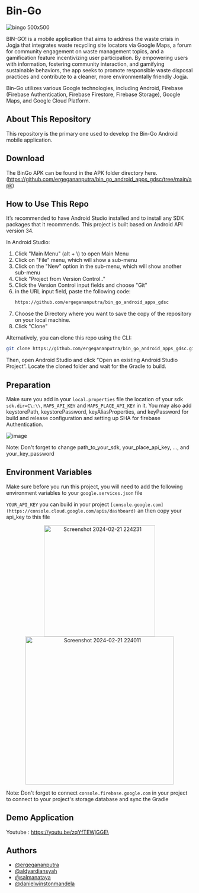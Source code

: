 # Bin-Go
![bingo 500x500](https://github.com/ergegananputra/bin_go_android_apps_gdsc/assets/126530940/8b0d3f22-dd6d-4103-942d-82e5e6c01a12)

BIN-GO! is a mobile application  that aims to address the waste crisis in Jogja that integrates waste recycling site locators via Google Maps, a forum for community engagement on waste management topics, and a gamification feature incentivizing user participation. By empowering users with information, fostering community interaction, and gamifying sustainable behaviors, the app seeks to promote responsible waste disposal practices and contribute to a cleaner, more environmentally friendly Jogja.

Bin-Go utilizes various Google technologies, including Android, Firebase (Firebase Authentication, Firebase Firestore, Firebase Storage), Google Maps, and Google Cloud Platform.

## About This Repository
This repository is the primary one used to develop the Bin-Go Android mobile application.

## Download
The BinGo APK can be found in the APK folder directory here. 
(https://github.com/ergegananputra/bin_go_android_apps_gdsc/tree/main/apk)

## How to Use This Repo
It’s recommended to have Android Studio installed and to install any SDK packages that it recommends. 
This project is built based on Android API version 34.

In Android Studio:
1. Click "Main Menu" (alt + \\) to open Main Menu
2. Click on "File" menu, which will show a sub-menu
3. Click on the "New" option in the sub-menu, which will show another sub-menu
4. Click "Project from Version Control.."
5. Click the Version Control input fields and choose "Git"
6. in the URL input field, paste the following code:
   ```bash
   https://github.com/ergegananputra/bin_go_android_apps_gdsc
   ```
7. Choose the Directory where you want to save the copy of the repository on your local machine.
8. Click "Clone"


Alternatively, you can clone this repo using the CLI:
```bash
git clone https://github.com/ergegananputra/bin_go_android_apps_gdsc.git
```

Then, open Android Studio and click “Open an existing Android Studio Project”. Locate the cloned folder and wait for the Gradle to build.


## Preparation

Make sure you add in your `local.properties` file the location of your sdk `sdk.dir=C\:\\`, `MAPS_API_KEY` and `MAPS_PLACE_API_KEY` in it.
You may also add keystorePath, keystorePassword, keyAliasProperties, and keyPassword for build and release configuration and setting up SHA for firebase Authentication.

![image](https://github.com/ergegananputra/bin_go_android_apps_gdsc/assets/126530940/8951fb05-d300-4d52-8ed7-752e7c3c5ba4)

Note: Don't forget to change path_to_your_sdk, your_place_api_key, ..., and your_key_password



## Environment Variables

Make sure before you run this project, you will need to add the following environment variables to your `google.services.json` file


 `YOUR_API_KEY` you can build in your project `[console.google.com](https://console.cloud.google.com/apis/dashboard)` an then copy your api_key to this file

<div style="text-align:center;">
  <img width="300" alt="Screenshot 2024-02-21 224231" src="https://github.com/ergegananputra/bin_go_android_apps_gdsc/assets/79182959/fa69c729-e0e1-4a55-8b4a-b937766b1976" style="display: inline-block;">
  <img width="400" alt="Screenshot 2024-02-21 224011" src="https://github.com/ergegananputra/bin_go_android_apps_gdsc/assets/79182959/976dd015-68b6-4a65-b4c5-f0683ee4c7ab" style="display: inline-block;">
</div>


Note: Don't forget to connect `console.firebase.google.com` in your project to connect to your project's storage database and sync the Gradle

## Demo Application
Youtube : https://youtu.be/zqYfTEWjGGE\

## Authors

- [@ergegananputra](https://github.com/ergegananputra)
- [@aldyardiansyah](https://github.com/ItsmeAldy17)
- [@salmanataya](https://github.com/salmanataya)
- [@danielwinstonmandela](https://github.com/danielwinstonmandela)


